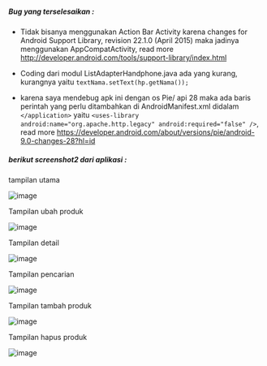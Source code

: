 ##### Bug yang terselesaikan :

- Tidak bisanya menggunakan Action Bar Activity karena changes for Android Support Library, revision 22.1.0 (April 2015) maka jadinya menggunakan AppCompatActivity, read more http://developer.android.com/tools/support-library/index.html

- Coding dari modul ListAdapterHandphone.java ada yang kurang, kurangnya yaitu ```textNama.setText(hp.getNama());```

- karena saya mendebug apk ini dengan os Pie/ api 28 maka ada baris perintah yang perlu ditambahkan di AndroidManifest.xml didalam ```</application>``` yaitu ```<uses-library android:name="org.apache.http.legacy" android:required="false" />```, read more https://developer.android.com/about/versions/pie/android-9.0-changes-28?hl=id



##### berikut screenshot2 dari aplikasi :
tampilan utama

![image](https://user-images.githubusercontent.com/18584572/80631525-0dc9d700-8a80-11ea-98c6-1246efd2bdd5.png)


Tampilan ubah produk

![image](https://user-images.githubusercontent.com/18584572/80630636-ba0abe00-8a7e-11ea-881b-037943751b61.png)


Tampilan detail

![image](https://user-images.githubusercontent.com/18584572/80630291-305af080-8a7e-11ea-8c8b-976a0eff644b.png)

Tampilan pencarian 

![image](https://user-images.githubusercontent.com/18584572/80631132-7ebcbf00-8a7f-11ea-827b-6a57c0f5a37f.png)

Tampilan tambah produk

![image](https://user-images.githubusercontent.com/18584572/80631184-9005cb80-8a7f-11ea-90e5-e81c6ac6b6e2.png)

Tampilan hapus produk

![image](https://user-images.githubusercontent.com/18584572/80631247-aa3fa980-8a7f-11ea-9e10-efa8bcdc77fc.png)
